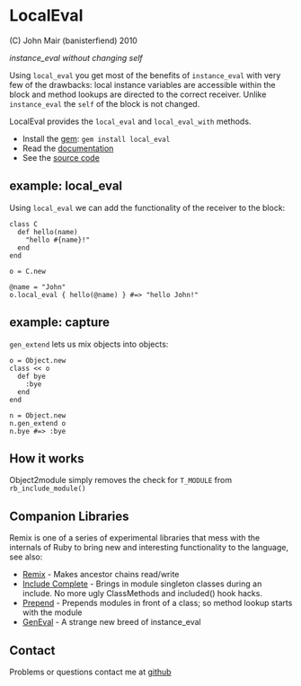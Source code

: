 LocalEval
=============

(C) John Mair (banisterfiend) 2010

_instance\_eval without changing self_

Using `local_eval` you get most of the benefits of `instance_eval`
with very few of the drawbacks: local instance variables are
accessible within the block and method lookups are directed to the
correct receiver. Unlike `instance_eval` the `self` of the
block is not changed.

LocalEval provides the `local_eval` and `local_eval_with` methods.

* Install the [gem](https://rubygems.org/gems/local_eval): `gem install local_eval`
* Read the [documentation](http://rdoc.info/github/banister/local_eval/master/file/README.markdown)
* See the [source code](http://github.com/banister/local_eval)

example: local_eval
--------------------------

Using `local_eval` we can add the functionality of the receiver to the
block:


    class C
      def hello(name)
        "hello #{name}!"
      end
    end

    o = C.new

    @name = "John"
    o.local_eval { hello(@name) } #=> "hello John!"
    
example: capture
--------------------

`gen_extend` lets us mix objects into objects:

    o = Object.new
    class << o
      def bye
        :bye
      end
    end

    n = Object.new
    n.gen_extend o
    n.bye #=> :bye
    
How it works
--------------

Object2module simply removes the check for `T_MODULE` from `rb_include_module()`

Companion Libraries
--------------------

Remix is one of a series of experimental libraries that mess with
the internals of Ruby to bring new and interesting functionality to
the language, see also:

* [Remix](http://github.com/banister/remix) - Makes ancestor chains read/write
* [Include Complete](http://github.com/banister/include_complete) - Brings in
  module singleton classes during an include. No more ugly ClassMethods and included() hook hacks.
* [Prepend](http://github.com/banister/prepend) - Prepends modules in front of a class; so method lookup starts with the module
* [GenEval](http://github.com/banister/gen_eval) - A strange new breed of instance_eval

Contact
-------

Problems or questions contact me at [github](http://github.com/banister)



